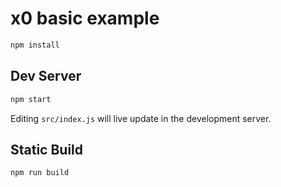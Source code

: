 
# x0 basic example

```sh
npm install
```

## Dev Server

```sh
npm start
```

Editing `src/index.js` will live update in the development server.

## Static Build

```sh
npm run build
```
